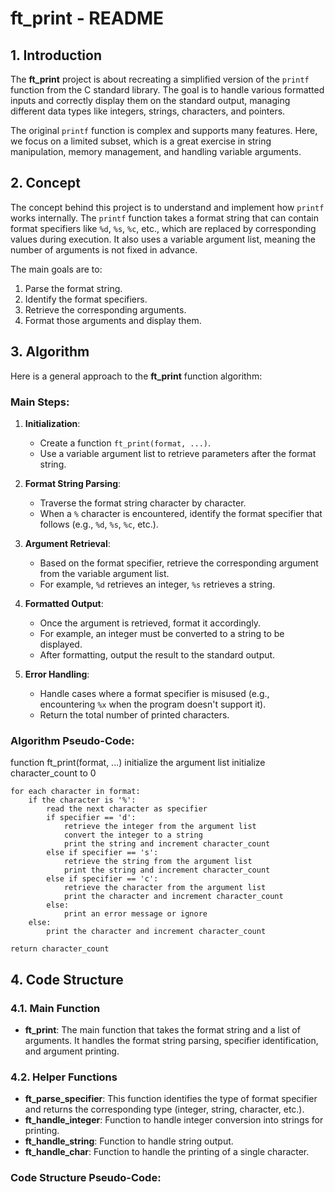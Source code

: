 # ft_print - README

## 1. Introduction

The **ft_print** project is about recreating a simplified version of the `printf` function from the C standard library. The goal is to handle various formatted inputs and correctly display them on the standard output, managing different data types like integers, strings, characters, and pointers.

The original `printf` function is complex and supports many features. Here, we focus on a limited subset, which is a great exercise in string manipulation, memory management, and handling variable arguments.

## 2. Concept

The concept behind this project is to understand and implement how `printf` works internally. The `printf` function takes a format string that can contain format specifiers like `%d`, `%s`, `%c`, etc., which are replaced by corresponding values during execution. It also uses a variable argument list, meaning the number of arguments is not fixed in advance.

The main goals are to:
1. Parse the format string.
2. Identify the format specifiers.
3. Retrieve the corresponding arguments.
4. Format those arguments and display them.

## 3. Algorithm

Here is a general approach to the **ft_print** function algorithm:

### Main Steps:

1. **Initialization**:
   - Create a function `ft_print(format, ...)`.
   - Use a variable argument list to retrieve parameters after the format string.

2. **Format String Parsing**:
   - Traverse the format string character by character.
   - When a `%` character is encountered, identify the format specifier that follows (e.g., `%d`, `%s`, `%c`, etc.).

3. **Argument Retrieval**:
   - Based on the format specifier, retrieve the corresponding argument from the variable argument list.
   - For example, `%d` retrieves an integer, `%s` retrieves a string.

4. **Formatted Output**:
   - Once the argument is retrieved, format it accordingly.
   - For example, an integer must be converted to a string to be displayed.
   - After formatting, output the result to the standard output.

5. **Error Handling**:
   - Handle cases where a format specifier is misused (e.g., encountering `%x` when the program doesn't support it).
   - Return the total number of printed characters.

### Algorithm Pseudo-Code:

function ft_print(format, ...) initialize the argument list initialize character_count to 0

```
for each character in format:
    if the character is '%':
        read the next character as specifier
        if specifier == 'd':
            retrieve the integer from the argument list
            convert the integer to a string
            print the string and increment character_count
        else if specifier == 's':
            retrieve the string from the argument list
            print the string and increment character_count
        else if specifier == 'c':
            retrieve the character from the argument list
            print the character and increment character_count
        else:
            print an error message or ignore
    else:
        print the character and increment character_count

return character_count
```

## 4. Code Structure

### 4.1. Main Function

- **ft_print**: The main function that takes the format string and a list of arguments. It handles the format string parsing, specifier identification, and argument printing.

### 4.2. Helper Functions

- **ft_parse_specifier**: This function identifies the type of format specifier and returns the corresponding type (integer, string, character, etc.).
- **ft_handle_integer**: Function to handle integer conversion into strings for printing.
- **ft_handle_string**: Function to handle string output.
- **ft_handle_char**: Function to handle the printing of a single character.

### Code Structure Pseudo-Code:
